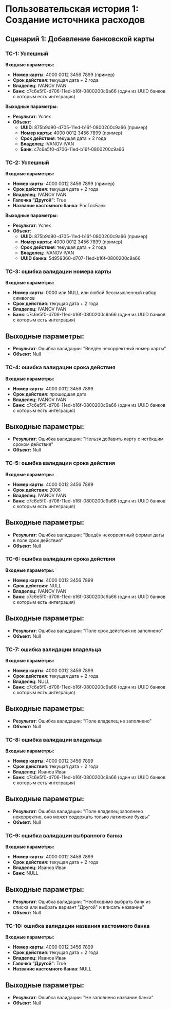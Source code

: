 # Пользовательская история 1: Создание источника расходов 

## Сценарий 1: Добавление банковской карты

### TC-1: Успешный

**Входные параметры:**

- **Номер карты**: 4000 0012 3456 7899 (пример)
- **Срок действия**: текущая дата + 2 года
- **Владелец**: IVANOV IVAN
- **Банк**: c7c6e5f0-d706-11ed-b16f-0800200c9a66 (один из UUID банков с которым есть интеграция)

**Выходные параметры:**

- **Результат**: Успех
- **Объект**:
  - **UUID**: 875b9d90-d705-11ed-b16f-0800200c9a66 (пример)
  - **Номер карты**: 4000 0012 3456 7899 (пример)
  - **Срок действия**: текущая дата + 2 года
  - **Владелец**: IVANOV IVAN
  - **Банк**: c7c6e5f0-d706-11ed-b16f-0800200c9a66 

### TC-2: Успешный

**Входные параметры:**

- **Номер карты**: 4000 0012 3456 7899 (пример)
- **Срок действия**: текущая дата + 2 года
- **Владелец**: IVANOV IVAN
- **Галочка "Другой"**: True
- **Название кастомного банка**: РосГосБанк

**Выходные параметры:**

- **Результат**: Успех
- **Объект**:
  - **UUID**: 875b9d90-d705-11ed-b16f-0800200c9a66 (пример)
  - **Номер карты**: 4000 0012 3456 7899 (пример)
  - **Срок действия**: текущая дата + 2 года
  - **Владелец**: IVANOV IVAN
  - **UUID банка**: 5d959360-d707-11ed-b16f-0800200c9a66

### TC-3: ошибка валидации номера карты

**Входные параметры:**

- **Номер карты**: 0000 или NULL или любой бессмысленный набор символов
- **Срок действия**: текущая дата + 2 года
- **Владелец**: IVANOV IVAN
- **Банк**: c7c6e5f0-d706-11ed-b16f-0800200c9a66 (один из UUID банков с которым есть интеграция)

**Выходные параметры:**
- 
- **Результат**: Ошибка валидации: "Введён некорректный номер карты"
- **Объект:** Null

### TC-4: ошибка валидации срока действия

**Входные параметры:**

- **Номер карты**: 4000 0012 3456 7899
- **Срок действия**: прошедшая дата
- **Владелец**: IVANOV IVAN
- **Банк**: c7c6e5f0-d706-11ed-b16f-0800200c9a66 (один из UUID банков с которым есть интеграция)

**Выходные параметры:**
- 
- **Результат**: Ошибка валидации: "Нельзя добавить карту с истёкшим сроком действия"
- **Объект:** Null

### TC-5: ошибка валидации срока действия

**Входные параметры:**

- **Номер карты**: 4000 0012 3456 7899
- **Срок действия**: 2006
- **Владелец**: IVANOV IVAN
- **Банк**: c7c6e5f0-d706-11ed-b16f-0800200c9a66 (один из UUID банков с которым есть интеграция)

**Выходные параметры:**
- 
- **Результат**: Ошибка валидации: "Введён некорректный формат даты в поле срок действия"
- **Объект:** Null

### TC-6: ошибка валидации срока действия

**Входные параметры:**

- **Номер карты**: 4000 0012 3456 7899
- **Срок действия**: NULL
- **Владелец**: IVANOV IVAN
- **Банк**: c7c6e5f0-d706-11ed-b16f-0800200c9a66 (один из UUID банков с которым есть интеграция)

**Выходные параметры:**
- 
- **Результат**: Ошибка валидации: "Поле срок действия не заполнено"
- **Объект:** Null

### TC-7: ошибка валидации владельца

**Входные параметры:**

- **Номер карты**: 4000 0012 3456 7899
- **Срок действия**: текущая дата + 2 года
- **Владелец**: NULL
- **Банк**: c7c6e5f0-d706-11ed-b16f-0800200c9a66 (один из UUID банков с которым есть интеграция)

**Выходные параметры:**
- 
- **Результат**: Ошибка валидации: "Поле владелец не заполнено"
- **Объект:** Null

### TC-8: ошибка валидации владельца

**Входные параметры:**

- **Номер карты**: 4000 0012 3456 7899
- **Срок действия**: текущая дата + 2 года
- **Владелец**: Иванов Иван
- **Банк**: c7c6e5f0-d706-11ed-b16f-0800200c9a66 (один из UUID банков с которым есть интеграция)

**Выходные параметры:**
- 
- **Результат**: Ошибка валидации: "Поле владелец заполнено некорректно, оно может содержать только латинские буквы"
- **Объект:** Null

### TC-9: ошибка валидации выбранного банка

**Входные параметры:**

- **Номер карты**: 4000 0012 3456 7899
- **Срок действия**: текущая дата + 2 года
- **Владелец**: Иванов Иван
- **Банк**: NULL

**Выходные параметры:**
- 
- **Результат**: Ошибка валидации: "Необходимо выбрать банк из списка или выбрать вариант "Другой" и вписать название"
- **Объект:** Null

### TC-10: ошибка валидации названия кастомного банка

**Входные параметры:**

- **Номер карты**: 4000 0012 3456 7899
- **Срок действия**: текущая дата + 2 года
- **Владелец**: Иванов Иван
- **Галочка "Другой"**: True
- **Название кастомного банка**: NULL

**Выходные параметры:**
- 
- **Результат**: Ошибка валидации: "Не заполнено название банка"
- **Объект:** Null